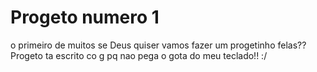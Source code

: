 # Progeto numero 1
 o primeiro de muitos se Deus quiser
 vamos fazer um progetinho felas??
Progeto ta escrito co g pq nao pega o gota do meu teclado!! :/
